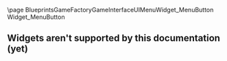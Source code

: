 \page BlueprintsGameFactoryGameInterfaceUIMenuWidget_MenuButton Widget_MenuButton
## Widgets aren't supported by this documentation (yet)
